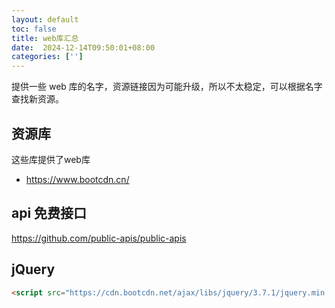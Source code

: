 ```yaml
---
layout: default
toc: false
title: web库汇总
date:  2024-12-14T09:50:01+08:00
categories: ['']
---
```


提供一些 web 库的名字，资源链接因为可能升级，所以不太稳定，可以根据名字查找新资源。

<!--more-->

## 资源库

这些库提供了web库
- https://www.bootcdn.cn/

## api 免费接口

https://github.com/public-apis/public-apis

## jQuery

``` html
<script src="https://cdn.bootcdn.net/ajax/libs/jquery/3.7.1/jquery.min.js"></script>
```

